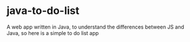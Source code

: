 # java-to-do-list
A web app written in Java, to understand the differences between JS and Java, so here is a simple to do list app 
